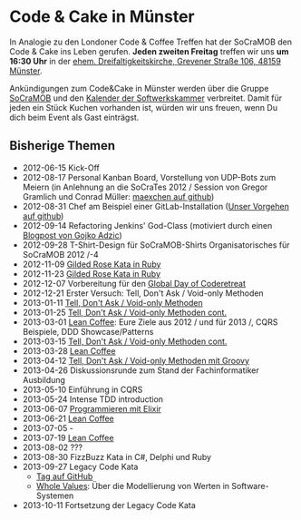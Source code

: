 Code & Cake in Münster
===

In Analogie zu den Londoner Code & Coffee Treffen hat der SoCraMOB den Code & Cake ins Leben gerufen.
**Jeden zweiten Freitag** treffen wir uns **um 16:30 Uhr** in der [ehem. Dreifaltigkeitskirche, Grevener Straße 106, 48159 Münster](https://maps.google.de/maps?daddr=51.974584,7.612763&hl=de&ll=51.968596,7.626057&spn=0.091482,0.12188&sll=51.974574,7.613327&sspn=0.002858,0.003809&mra=mift&mrsp=1&sz=18&t=m&z=13).

Ankündigungen zum Code&Cake in Münster werden über die Gruppe [SoCraMOB](http://www.softwerkskammer.org/groups/socramob) und den [Kalender der Softwerkskammer](http://www.softwerkskammer.org/activities/) verbreitet. Damit für jeden ein Stück Kuchen vorhanden ist, würden wir uns freuen, wenn Du dich beim Event als Gast einträgst.

Bisherige Themen
---

 * 2012-06-15 Kick-Off
 * 2012-08-17 Personal Kanban Board, Vorstellung von UDP-Bots zum Meiern (in Anlehnung an die SoCraTes 2012 / Session von Gregor Gramlich und Conrad Müller: [maexchen auf github](https://github.com/conradmueller/maexchen))
 * 2012-08-31 Chef am Beispiel einer GitLab-Installation ([Unser Vorgehen auf github](https://github.com/socramob/vagrant-with-gitlab))
 * 2012-09-14  Refactoring Jenkins' God-Class (motiviert durch einen [Blogpost von Gojko Adzic](http://gojko.net/2011/04/05/how-is-it-even-possible-code-to-be-this-bad/))
 * 2012-09-28  T-Shirt-Design für SoCraMOB-Shirts Organisatorisches für SoCraMOB 2012 /-4
 * 2012-11-09 [Gilded Rose Kata in Ruby](https://github.com/andreassimon/GildedRose)
 * 2012-11-23 [Gilded Rose Kata in Ruby](http://www.codersdojo.com/statistics/cf984b6c71d566eba1a4685ffbf0f06cec4c0fa5)
 * 2012-12-07 Vorbereitung für den [Global Day of Coderetreat](http://globalday.coderetreat.org/)
 * 2012-12-21 Erster Versuch: Tell, Don't Ask / Void-only Methoden
 * 2013-01-11 [Tell, Don't Ask / Void-only Methoden](https://github.com/socramob/tell-dont-ask)
 * 2013-01-25 [Tell, Don't Ask / Void-only Methoden cont.](https://github.com/socramob/tell-dont-ask)
 * 2013-03-01 [Lean Coffee](http://leancoffee.org/): Eure Ziele aus 2012 / und für 2013 /, CQRS Beispiele, DDD Showcase/Patterns
 * 2013-03-15 [Tell, Don't Ask / Void-only Methoden cont.](https://github.com/socramob/tell-dont-ask)
 * 2013-03-28 [Lean Coffee](http://leancoffee.org/)
 * 2013-04-12 [Tell, Don't Ask / Void-only Methoden mit Groovy](https://github.com/socramob/tell-dont-ask/tree/groovy)
 * 2013-04-26 Diskussionsrunde zum Stand der Fachinformatiker Ausbildung
 * 2013-05-10 Einführung in CQRS
 * 2013-05-24 Intense TDD introduction
 * 2013-06-07 [Programmieren mit Elixir](https://github.com/socramob/programming-elixir)
 * 2013-06-21 [Lean Coffee](http://leancoffee.org/)
 * 2013-07-05 -
 * 2013-07-19 [Lean Coffee](http://leancoffee.org/)
 * 2013-08-02 ???
 * 2013-08-30 FizzBuzz Kata in C#, Delphi und Ruby
 * 2013-09-27 Legacy Code Kata
    * [Tag auf GitHub](https://github.com/socramob/GildedRose/tree/code-and-cake-2013-09-27)
    * [Whole Values](http://c2.com/ppr/checks.html#1): Über die Modellierung von Werten in Software-Systemen
 * 2013-10-11 Fortsetzung der Legacy Code Kata